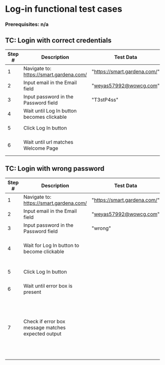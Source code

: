 # Log-in functional test cases

### Prerequisites: n/a

## TC: Login with correct credentials 
| Step # | Description | Test Data | Expected Result | Actual Result | Verdict |
|---|---|---|---|---|---|
| 1 | Navigate to: https://smart.gardena.com/ | "https://smart.gardena.com/" | Website reached | As expected | PASS |
| 2 | Input email in the Email field | "weyas57992@wowcg.com" | input entered | As expected | PASS |
| 3 | Input password in the Password field | "T3stP4ss" | input entered | As expected | PASS |
| 4 | Wait until Log In button becomes clickable |  | Log In button became clickable | As expected | PASS |
| 5 | Click Log In button |  | Log In button clicked | As expected | PASS |
| 6 | Wait until url matches Welcome Page |  | Url matches "https://smart.gardena.com/#/gateway-setup/welcome" | As expected | PASS |
## TC: Login with wrong password 
| Step # | Description | Test Data | Expected Result | Actual Result | Verdict |
|---|---|---|---|---|---|
| 1 | Navigate to: https://smart.gardena.com/ | "https://smart.gardena.com/" | Website reached | As expected | PASS |
| 2 | Input email in the Email field | "weyas57992@wowcg.com" | input entered | As expected | PASS |
| 3 | Input password in the Password field | "wrong" | input entered | As expected | PASS |
| 4 | Wait for Log In button to become clickable |  | Log In button became clickable | As expected | PASS |
| 5 | Click Log In button |  | Log In button clicked | As expected | PASS |
| 6 | Wait until error box is present |  | error box present | As expected | PASS |
| 7 | Check if error box message matches expected output |  | Error message matches "The email address and the password don't match." | As expected | PASS |
